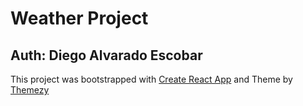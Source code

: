# Weather Project 
## Auth: Diego Alvarado Escobar

This project was bootstrapped with [Create React App](https://github.com/facebook/create-react-app) and Theme by [Themezy](http://www.themezy.com)
